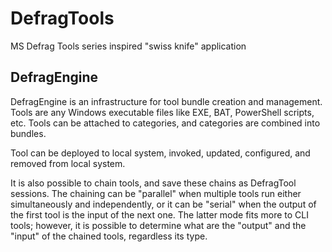 # DefragTools
MS Defrag Tools series inspired "swiss knife" application

## DefragEngine
DefragEngine is an infrastructure for tool bundle creation and management. Tools are any Windows executable files like EXE, BAT, PowerShell scripts, etc. Tools can be attached to categories, and categories are combined into bundles.

Tool can be deployed to local system, invoked, updated, configured, and removed from local system.

It is also possible to chain tools, and save these chains as DefragTool sessions. The chaining can be "parallel" when multiple tools run either simultaneously and independently, or it can be "serial" when the output of the first tool is the input of the next one. The latter mode fits more to CLI tools; however, it is possible to determine what are the "output" and the "input" of the chained tools, regardless its type.
